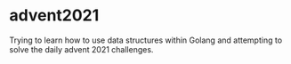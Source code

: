 # advent2021

Trying to learn how to use data structures within Golang and attempting to solve the daily advent 2021 challenges.
